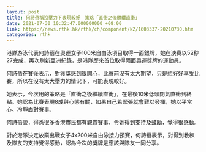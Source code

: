 ```yaml
---
layout: post
title: 何詩蓓稱沒壓力下表現較好　策略「直衝之後繼續直衝」
date: 2021-07-30 10:32:47.000000000 +08:00
link: https://news.rthk.hk/rthk/ch/component/k2/1603337-20210730.htm
categories: rthk
---
```


港隊游泳代表何詩蓓在奧運女子100米自由泳項目取得一面銀牌，她在決賽以52秒27完成，再次刷新亞洲紀錄，是港隊歷來首位取得兩面奧運獎牌的運動員。

何詩蓓在賽後表示，對獲獎感到很開心，比賽前沒有太大期望，只是想好好享受比賽，所以在沒有太大壓力的情況下，可能表現較好。

她表示，今次用的策略是「直衝之後繼續直衝」，在最後10米低頭閉氣直衝到終點。她認為比賽表現8成與心態有關，如果自己若緊張就會難以發揮，她以平常心、冷靜面對賽事。

何詩蓓說，得悉很多香港市民都有觀賞賽事，令她得到支持及鼓勵，覺得很感動。

對於港隊決定放棄出戰女子4x200米自由泳接力預賽，何詩蓓表示，對得到教練及隊友的支持覺得感動，認為今次的獎牌是應該與隊友一同分享。
